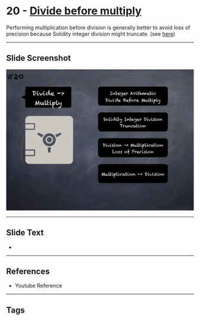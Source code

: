 # 20 - [Divide before multiply](Divide%20before%20multiply.md)
Performing multiplication before division is generally better to avoid loss of precision because Solidity integer division might truncate. (see [here](https://github.com/crytic/slither/wiki/Detector-Documentation#divide-before-multiply))

___
## Slide Screenshot
![020.png](../images/pitfalls_and_best_practices101/020.png)
___
## Slide Text
- 
___
## References
- Youtube Reference
___
## Tags
